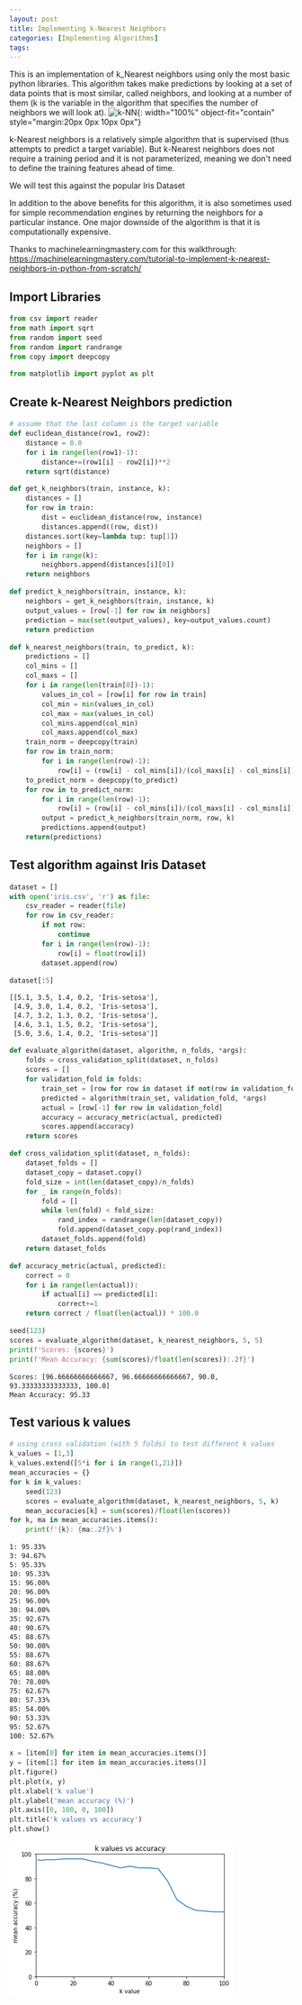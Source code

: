 ```yaml
---
layout: post
title: Implementing k-Nearest Neighbors
categories: [Implementing Algorithms]
tags:
---
```


This is an implementation of k_Nearest neighbors using only the most basic python libraries. This algorithm takes make predictions by looking at a set of data points that is most similar, called neighbors, and looking at a number of them (k is the variable in the algorithm that specifies the number of neighbors we will look at).
![k-NN](https://upload.wikimedia.org/wikipedia/commons/thumb/e/e7/KnnClassification.svg/1000px-KnnClassification.svg.png){: width="100%" object-fit="contain" style="margin:20px 0px 10px 0px"}

k-Nearest neighbors is a relatively simple algorithm that is supervised (thus attempts to predict a target variable). But k-Nearest neighbors does not require a training period and it is not parameterized, meaning we don't need to define the training features ahead of time.

We will test this against the popular Iris Dataset

In addition to the above benefits for this algorithm, it is also sometimes used for simple recommendation engines by returning the neighbors for a particular instance. One major downside of the algorithm is that it is computationally expensive.

Thanks to machinelearningmastery.com for this walkthrough:
https://machinelearningmastery.com/tutorial-to-implement-k-nearest-neighbors-in-python-from-scratch/

## Import Libraries


```python
from csv import reader
from math import sqrt
from random import seed
from random import randrange
from copy import deepcopy
```


```python
from matplotlib import pyplot as plt
```

## Create k-Nearest Neighbors prediction


```python
# assume that the last column is the target variable
def euclidean_distance(row1, row2):
    distance = 0.0
    for i in range(len(row1)-1):
        distance+=(row1[i] - row2[i])**2
    return sqrt(distance)
```


```python
def get_k_neighbors(train, instance, k):
    distances = []
    for row in train:
        dist = euclidean_distance(row, instance)
        distances.append((row, dist))
    distances.sort(key=lambda tup: tup[1])
    neighbors = []
    for i in range(k):
        neighbors.append(distances[i][0])
    return neighbors
```


```python
def predict_k_neighbors(train, instance, k):
    neighbors = get_k_neighbors(train, instance, k)
    output_values = [row[-1] for row in neighbors]
    prediction = max(set(output_values), key=output_values.count)
    return prediction
```


```python
def k_nearest_neighbors(train, to_predict, k):
    predictions = []
    col_mins = []
    col_maxs = []
    for i in range(len(train[0])-1):
        values_in_col = [row[i] for row in train]
        col_min = min(values_in_col)
        col_max = max(values_in_col)
        col_mins.append(col_min)
        col_maxs.append(col_max)
    train_norm = deepcopy(train)
    for row in train_norm:
        for i in range(len(row)-1):
            row[i] = (row[i] - col_mins[i])/(col_maxs[i] - col_mins[i])
    to_predict_norm = deepcopy(to_predict)
    for row in to_predict_norm:
        for i in range(len(row)-1):
            row[i] = (row[i] - col_mins[i])/(col_maxs[i] - col_mins[i])
        output = predict_k_neighbors(train_norm, row, k)
        predictions.append(output)
    return(predictions)
```

## Test algorithm against Iris Dataset


```python
dataset = []
with open('iris.csv', 'r') as file:
    csv_reader = reader(file)
    for row in csv_reader:
        if not row:
            continue
        for i in range(len(row)-1):
            row[i] = float(row[i])
        dataset.append(row)
```


```python
dataset[:5]
```




    [[5.1, 3.5, 1.4, 0.2, 'Iris-setosa'],
     [4.9, 3.0, 1.4, 0.2, 'Iris-setosa'],
     [4.7, 3.2, 1.3, 0.2, 'Iris-setosa'],
     [4.6, 3.1, 1.5, 0.2, 'Iris-setosa'],
     [5.0, 3.6, 1.4, 0.2, 'Iris-setosa']]




```python
def evaluate_algorithm(dataset, algorithm, n_folds, *args):
    folds = cross_validation_split(dataset, n_folds)
    scores = []
    for validation_fold in folds:
        train_set = [row for row in dataset if not(row in validation_fold)]
        predicted = algorithm(train_set, validation_fold, *args)
        actual = [row[-1] for row in validation_fold]
        accuracy = accuracy_metric(actual, predicted)
        scores.append(accuracy)
    return scores
```


```python
def cross_validation_split(dataset, n_folds):
    dataset_folds = []
    dataset_copy = dataset.copy()
    fold_size = int(len(dataset_copy)/n_folds)
    for _ in range(n_folds):
        fold = []
        while len(fold) < fold_size:
            rand_index = randrange(len(dataset_copy))
            fold.append(dataset_copy.pop(rand_index))
        dataset_folds.append(fold)
    return dataset_folds
```


```python
def accuracy_metric(actual, predicted):
    correct = 0
    for i in range(len(actual)):
        if actual[i] == predicted[i]:
            correct+=1
    return correct / float(len(actual)) * 100.0
```


```python
seed(123)
scores = evaluate_algorithm(dataset, k_nearest_neighbors, 5, 5)
print(f'Scores: {scores}')
print(f'Mean Accuracy: {sum(scores)/float(len(scores)):.2f}')
```

    Scores: [96.66666666666667, 96.66666666666667, 90.0, 93.33333333333333, 100.0]
    Mean Accuracy: 95.33


## Test various k values


```python
# using cross validation (with 5 folds) to test different k values
k_values = [1,3]
k_values.extend([5*i for i in range(1,21)])
mean_accuracies = {}
for k in k_values:
    seed(123)
    scores = evaluate_algorithm(dataset, k_nearest_neighbors, 5, k)
    mean_accuracies[k] = sum(scores)/float(len(scores))
for k, ma in mean_accuracies.items():
    print(f'{k}: {ma:.2f}%')
```

    1: 95.33%
    3: 94.67%
    5: 95.33%
    10: 95.33%
    15: 96.00%
    20: 96.00%
    25: 96.00%
    30: 94.00%
    35: 92.67%
    40: 90.67%
    45: 88.67%
    50: 90.00%
    55: 88.67%
    60: 88.67%
    65: 88.00%
    70: 78.00%
    75: 62.67%
    80: 57.33%
    85: 54.00%
    90: 53.33%
    95: 52.67%
    100: 52.67%



```python
x = [item[0] for item in mean_accuracies.items()]
y = [item[1] for item in mean_accuracies.items()]
plt.figure()
plt.plot(x, y)
plt.xlabel('k value')
plt.ylabel('mean accuracy (%)')
plt.axis([0, 100, 0, 100])
plt.title('k values vs accuracy')
plt.show()
```


![png](/assets/implementknn/output_19_0.png)
